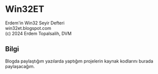 # Win32ET
Erdem'in Win32 Seyir Defteri<br>
win32et.blogspot.com<br>
(c) 2024 Erdem Topalsalih, DVM<br>
## Bilgi
Blogda paylaştığım yazılarda yaptığım projelerin kaynak kodlarını burada paylaşacağım.
